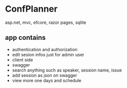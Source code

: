 # ConfPlanner


asp.net, mvc, efcore, razor pages, sqlite


## app contains

- authentication and authorization
- edit sesion infos just for admin user
- client side
- swagger
- search anything such as speaker, session name, issue 
- add session as json on swagger 
- view more one days and schedule
